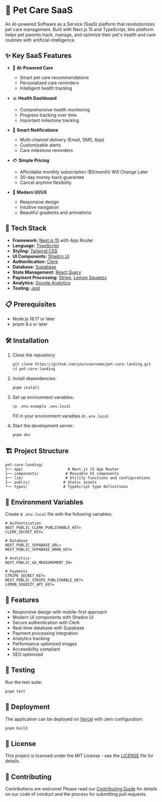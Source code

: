 # 🐾 Pet Care SaaS

An AI-powered Software as a Service (SaaS) platform that revolutionizes pet care management. Built with Next.js 15 and TypeScript, this platform helps pet parents track, manage, and optimize their pet's health and care routines with artificial intelligence.

## ✨ Key SaaS Features

- 🤖 **AI-Powered Care**
  - Smart pet care recommendations
  - Personalized care reminders
  - Intelligent health tracking

- 📊 **Health Dashboard**
  - Comprehensive health monitoring
  - Progress tracking over time
  - Important milestone tracking

- 🔔 **Smart Notifications**
  - Multi-channel delivery (Email, SMS, App)
  - Customizable alerts
  - Care milestone reminders

- 💳 **Simple Pricing**
  - Affordable monthly subscription ($5/month) Will Change Later
  - 30-day money-back guarantee
  - Cancel anytime flexibility

- 🎨 **Modern UI/UX**
  - Responsive design
  - Intuitive navigation
  - Beautiful gradients and animations

## 🚀 Tech Stack

- **Framework:** [Next.js 15](https://nextjs.org/) with App Router
- **Language:** [TypeScript](https://www.typescriptlang.org/)
- **Styling:** [Tailwind CSS](https://tailwindcss.com/)
- **UI Components:** [Shadcn UI](https://ui.shadcn.com/)
- **Authentication:** [Clerk](https://clerk.com/)
- **Database:** [Supabase](https://supabase.com/)
- **State Management:** [React Query](https://tanstack.com/query/latest)
- **Payment Processing:** [Stripe](https://stripe.com/), [Lemon Squeezy](https://www.lemonsqueezy.com/)
- **Analytics:** [Google Analytics](https://analytics.google.com/)
- **Testing:** [Jest](https://jestjs.io/)

## 📋 Prerequisites

- Node.js 18.17 or later
- pnpm 8.x or later

## 🛠️ Installation

1. Clone the repository:
   ```bash
   git clone https://github.com/yourusername/pet-care-landing.git
   cd pet-care-landing
   ```

2. Install dependencies:
   ```bash
   pnpm install
   ```

3. Set up environment variables:
   ```bash
   cp .env.example .env.local
   ```
   Fill in your environment variables in `.env.local`

4. Start the development server:
   ```bash
   pnpm dev
   ```

## 🏗️ Project Structure

```
pet-care-landing/
├── app/                    # Next.js 15 App Router
├── components/            # Reusable UI components
├── lib/                   # Utility functions and configurations
├── public/               # Static assets
└── types/                # TypeScript type definitions
```

## 🔑 Environment Variables

Create a `.env.local` file with the following variables:

```env
# Authentication
NEXT_PUBLIC_CLERK_PUBLISHABLE_KEY=
CLERK_SECRET_KEY=

# Database
NEXT_PUBLIC_SUPABASE_URL=
NEXT_PUBLIC_SUPABASE_ANON_KEY=

# Analytics
NEXT_PUBLIC_GA_MEASUREMENT_ID=

# Payments
STRIPE_SECRET_KEY=
NEXT_PUBLIC_STRIPE_PUBLISHABLE_KEY=
LEMON_SQUEEZY_API_KEY=
```

## 📱 Features

- Responsive design with mobile-first approach
- Modern UI components with Shadcn UI
- Secure authentication with Clerk
- Real-time database with Supabase
- Payment processing integration
- Analytics tracking
- Performance optimized images
- Accessibility compliant
- SEO optimized

## 🧪 Testing

Run the test suite:

```bash
pnpm test
```

## 🚀 Deployment

The application can be deployed on [Vercel](https://vercel.com) with zero configuration:

```bash
pnpm build
```

## 📜 License

This project is licensed under the MIT License - see the [LICENSE](LICENSE) file for details.

## 🤝 Contributing

Contributions are welcome! Please read our [Contributing Guide](CONTRIBUTING.md) for details on our code of conduct and the process for submitting pull requests.
